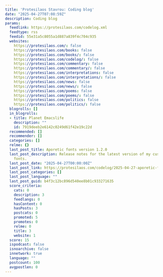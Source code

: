 ```yaml
---
title: 'Protesilaos Stavrou: Coding blog'
date: "2025-04-27T07:08:59Z"
description: Coding blog
params:
  feedlink: https://protesilaos.com/codelog.xml
  feedtype: rss
  feedid: 55e31a5c8055a1d887a839f4c704c935
  websites:
    https://protesilaos.com/: false
    https://protesilaos.com/books: false
    https://protesilaos.com/books/: false
    https://protesilaos.com/codelog/: false
    https://protesilaos.com/commentary: false
    https://protesilaos.com/commentary/: false
    https://protesilaos.com/interpretations: false
    https://protesilaos.com/interpretations/: false
    https://protesilaos.com/news: false
    https://protesilaos.com/news/: false
    https://protesilaos.com/poems: false
    https://protesilaos.com/poems/: false
    https://protesilaos.com/politics: false
    https://protesilaos.com/politics/: false
  blogrolls: []
  in_blogrolls:
  - title: Planet Emacslife
    description: ""
    id: 7919deeb2e6142c0249d61f42e19c22d
  recommended: []
  recommender: []
  categories: []
  relme: {}
  last_post_title: Aporetic fonts version 1.2.0
  last_post_description: Release notes for the latest version of my custom 'Aporetic'
    fonts.
  last_post_date: "2025-04-27T00:00:00Z"
  last_post_link: https://protesilaos.com/codelog/2025-04-27-aporetic-fonts-version-1-2-0/
  last_post_categories: []
  last_post_language: ""
  last_post_guid: b4f3c12bc896d540ee8b01c933271635
  score_criteria:
    cats: 0
    description: 3
    feedlangs: 0
    hasContent: 0
    hasPosts: 3
    postcats: 0
    promoted: 5
    promotes: 0
    relme: 0
    title: 3
    website: 1
  score: 15
  ispodcast: false
  isnoarchive: false
  innetwork: true
  language: ""
  postcount: 100
  avgpostlen: 0
---
```

